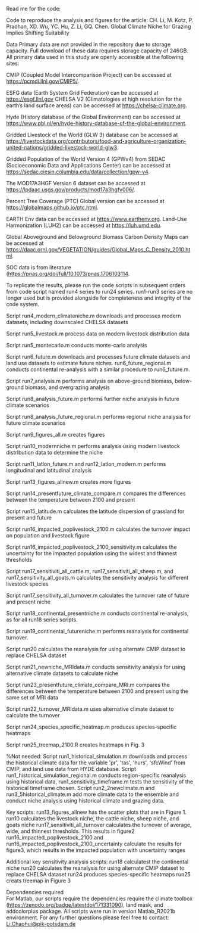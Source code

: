 
Read me for the code:

Code to reproduce the analysis and figures for the article: CH. Li, M. Kotz, P. Pradhan, XD. Wu, YC. Hu, Z. Li, GQ. Chen. Global Climate Niche for Grazing Implies Shifting Suitability    

Data Primary data are not provided in the repository due to storage capacity. Full download of these data requires storage capacity of 246GB. All primary data used in this study are openly accessible at the following sites:  

CMIP (Coupled Model Intercomparison Project) can be accessed at https://pcmdi.llnl.gov/CMIP5/.  

ESFG data (Earth System Grid Federation) can be accessed at https://esgf.llnl.gov CHELSA V2 (Climatologies at high resolution for the earth’s land surface areas) can be accessed at https://chelsa-climate.org.  

Hyde (History database of the Global Environment) can be accessed at https://www.pbl.nl/en/hyde-history-database-of-the-global-environment.  

Gridded Livestock of the World (GLW 3) database can be accessed at https://livestockdata.org/contributors/food-and-agriculture-organization-united-nations/gridded-livestock-world-glw3.  

Gridded Population of the World Version 4 (GPWv4) from SEDAC (Socioeconomic Data and Applications Center) can be accessed at https://sedac.ciesin.columbia.edu/data/collection/gpw-v4.  

The MOD17A3HGF Version 6 dataset can be accessed at https://lpdaac.usgs.gov/products/mod17a3hgfv006/.  

Percent Tree Coverage (PTC) Global version can be accessed at https://globalmaps.github.io/ptc.html.  

EARTH Env data can be accessed at https://www.earthenv.org. Land-Use Harmonization (LUH2) can be accessed at https://luh.umd.edu.  

Global Aboveground and Belowground Biomass Carbon Density Maps can be accessed at https://daac.ornl.gov/VEGETATION/guides/Global_Maps_C_Density_2010.html.  

SOC data is from literature (https://pnas.org/doi/full/10.1073/pnas.1706103114.  


To replicate the results, please run the code scripts in subsequent orders from code script named run4 series to run24 series. run1-run3 series are no longer used but is provided alongside for completeness and integrity of the code system.

Script run4_modern_climateniche.m downloads and processes modern datasets, including downscaled CHELSA datasets

Script run5_livestock.m process data on modern livestock distribution data 

Script run5_montecarlo.m conducts monte-carlo analysis

Script run6_future.m downloads and processes future climate datasets and land use datasets to estimate future niches.
run6_future_regional.m conducts continental re-analysis with a similar procedure to run6_future.m.

Script run7_analysis.m performs analysis on above-ground biomass, below-ground biomass, and overgrazing analysis

Script run8_analysis_future.m performs further niche analysis in future climate scenarios

Script run8_analysis_future_regional.m performs regional niche analysis for future climate scenarios

Script run9_figures_all.m creates figures 

Script run10_modernniche.m performs analysis using modern livestock distribution data to determine the niche

Script run11_latlon_future.m and run12_latlon_modern.m performs longitudinal and latitudinal analysis 

Script run13_figures_allnew.m creates more figures

Script run14_presentfuture_climate_compare.m compares the differences between the temperature between 2100 and present

Script run15_latitude.m calculates the latitude dispersion of grassland for present and future

Script run16_impacted_poplivestock_2100.m calculates the turnover impact on population and livestock figure

Script run16_impacted_poplivestock_2100_sensitivity.m calculates the uncertainty for the impacted population using the widest and thinnest thresholds

Script run17_sensitiviti_all_cattle.m, run17_sensitiviti_all_sheep.m, and run17_sensitivity_all_goats.m calculates the sensitivity analysis for different livestock species

Script run17_sensitivity_all_turnover.m calculates the turnover rate of future and present niche

Script run18_continental_presentniche.m conducts continental re-analysis, as for all run18 series scripts.

Script run19_continental_futureniche.m performs reanalysis for continental turnover.

Script run20 calculates the reanalysis for using alternate CMIP dataset to replace CHELSA dataset

Script run21_newniche_MRIdata.m conducts sensitivity analysis for using alternative climate datasets to calculate niche

Script run23_presentfuture_climate_compare_MRI.m compares the differences between the temperature between 2100 and present using the same set of MRI data

Script run22_turnover_MRIdata.m uses alternative climate dataset to calculate the turnover

Script run24_species_specific_heatmap.m produces species-specific heatmaps

Script run25_treemap_2100.R creates heatmaps in Fig. 3

%Not needed: Script run1_historical_simulation.m downloads and process the historical climate data for the variable 'pr', 'tas', 'hurs', 'sfcWind' from CMIP, and land use data from HYDE database. Script run1_historical_simulation_regional.m conducts region-specific reanalysis using historical data, run1_sensitivity_timeframe.m tests the sensitivity of the historical timeframe chosen. Script run2_2newclimate.m and run3_5historical_climate.m add more climate data to the ensemble and conduct niche analysis using historical climate and grazing data.

Key scripts:
run13_figures_allnew has the scatter plots that are in Figure 1.
run10 calculates the livestock niche, the cattle niche, sheep niche, and goats niche
run17_sensitiviti_all_turnover calculates the turnover of average, wide, and thinnest thresholds. This results in figure2
run16_impacted_poplivestock_2100 and run16_impacted_poplivestock_2100_uncertainty calculate the results for figure3, which results in the impacted population with uncertainty ranges

Additional key sensitivity analysis scripts:
run18 calculatest the continental niche
run20 calculates the reanalysis for using alternate CMIP dataset to replace CHELSA dataset
run24 produces species-specific heatmaps
run25 creats treemap in Figure 3

Dependencies required   
For Matlab, our scripts require the dependencies require the climate toolbox (https://zenodo.org/badge/latestdoi/171331090), land mask, and addcolorplus package. All scripts were run in version Matlab_R2021b environment. For any further questions please feel free to contact: Li.Chaohui@pik-potsdam.de  


